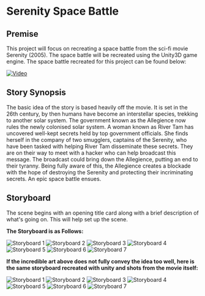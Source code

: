 # Serenity Space Battle

## Premise
This project will focus on recreating a space battle from the sci-fi movie Serenity (2005). The space battle will be recreated using the Unity3D game engine. The space battle recreated for this project can be found below:

[![Video](https://img.youtube.com/vi/X_VSJfHiNPA/0.jpg)](https://www.youtube.com/watch?v=X_VSJfHiNPA) 

## Story Synopsis
The basic idea of the story is based heavily off the movie. It is set in the 26th century, by then humans have become an interstellar species, trekking to another solar system. The government known as the Allegience now rules the newly colonised solar system. A woman known as River Tam has uncovered well-kept secrets held by top government officials. She finds herself in the company of two smugglers, captains of the Serenity, who have been tasked with helping River Tam disseminate these secrets. They are on their way to meet with a hacker who can help broadcast this message. The broadcast could bring down the Allegience, putting an end to their tyranny. Being fully aware of this, the Allegience creates a blockade with the hope of destroying the Serenity and protecting their incriminating secrets. An epic space battle ensues.

## Storyboard
The scene begins with an opening title card along with a brief description of what's going on. This will help set up the scene.

**The Storyboard is as Follows:**

![Storyboard 1](https://github.com/CMorar143/Serenity-Space-Battle/blob/master/StoryBoard/Final/Drawn/1.jpg)
![Storyboard 2](https://github.com/CMorar143/Serenity-Space-Battle/blob/master/StoryBoard/Final/Drawn/2.jpg)
![Storyboard 3](https://github.com/CMorar143/Serenity-Space-Battle/blob/master/StoryBoard/Final/Drawn/3.jpg)
![Storyboard 4](https://github.com/CMorar143/Serenity-Space-Battle/blob/master/StoryBoard/Final/Drawn/4.jpg)
![Storyboard 5](https://github.com/CMorar143/Serenity-Space-Battle/blob/master/StoryBoard/Final/Drawn/5.jpg)
![Storyboard 6](https://github.com/CMorar143/Serenity-Space-Battle/blob/master/StoryBoard/Final/Drawn/6.jpg)
![Storyboard 7](https://github.com/CMorar143/Serenity-Space-Battle/blob/master/StoryBoard/Final/Drawn/7.jpg)



**If the incredible art above does not fully convey the idea too well, here is the same storyboard recreated with unity and shots from the movie itself:**

![Storyboard 1](https://github.com/CMorar143/Serenity-Space-Battle/blob/master/StoryBoard/Final/Good/1.JPG)
![Storyboard 2](https://github.com/CMorar143/Serenity-Space-Battle/blob/master/StoryBoard/Final/Good/2.JPG)
![Storyboard 3](https://github.com/CMorar143/Serenity-Space-Battle/blob/master/StoryBoard/Final/Good/3.JPG)
![Storyboard 4](https://github.com/CMorar143/Serenity-Space-Battle/blob/master/StoryBoard/Final/Good/4.JPG)
![Storyboard 5](https://github.com/CMorar143/Serenity-Space-Battle/blob/master/StoryBoard/Final/Good/5.JPG)
![Storyboard 6](https://github.com/CMorar143/Serenity-Space-Battle/blob/master/StoryBoard/Final/Good/6.JPG)
![Storyboard 7](https://github.com/CMorar143/Serenity-Space-Battle/blob/master/StoryBoard/Final/Good/7.JPG)



